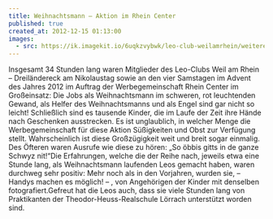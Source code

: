 ```yaml
---
title: Weihnachtsmann – Aktion im Rhein Center
published: true
created_at: 2012-12-15 01:13:00
images:
  - src: https://ik.imagekit.io/6uqkzvybwk/leo-club-weilamrhein/weitere/26-01.jpg
---
```


Insgesamt 34 Stunden lang waren Mitglieder des Leo-Clubs Weil am Rhein – Dreiländereck am Nikolaustag sowie an den vier Samstagen im Advent des Jahres 2012 im Auftrag der Werbegemeinschaft Rhein Center im Großeinsatz: Die Jobs als Weihnachtsmann im schweren, rot leuchtenden Gewand, als Helfer des Weihnachtsmanns und als Engel sind gar nicht so leicht! Schließlich sind es tausende Kinder, die im Laufe der Zeit ihre Hände nach Geschenken ausstrecken. Es ist unglaublich, in welcher Menge die Werbegemeinschaft für diese Aktion Süßigkeiten und Obst zur Verfügung stellt. Wahrscheinlich ist diese Großzügigkeit weit und breit sogar einmalig. Des Öfteren waren Ausrufe wie diese zu hören: „So öbbis gitts in de ganze Schwyz nit!“Die Erfahrungen, welche die der Reihe nach, jeweils etwa eine Stunde lang, als Weihnachtsmann laufenden Leos gemacht haben, waren durchweg sehr positiv: Mehr noch als in den Vorjahren, wurden sie, – Handys machen es möglich! – , von Angehörigen der Kinder mit denselben fotografiert.Gefreut hat die Leos auch, dass sie viele Stunden lang von Praktikanten der Theodor-Heuss-Realschule Lörrach unterstützt worden sind.
